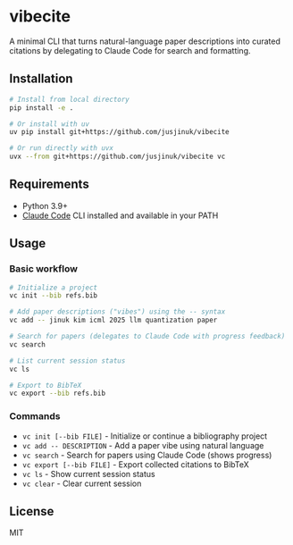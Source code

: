 # vibecite

A minimal CLI that turns natural-language paper descriptions into curated citations by delegating to Claude Code for search and formatting.

## Installation

```bash
# Install from local directory
pip install -e .

# Or install with uv
uv pip install git+https://github.com/jusjinuk/vibecite

# Or run directly with uvx
uvx --from git+https://github.com/jusjinuk/vibecite vc
```

## Requirements

- Python 3.9+
- [Claude Code](https://claude.ai/code) CLI installed and available in your PATH

## Usage

### Basic workflow

```bash
# Initialize a project
vc init --bib refs.bib

# Add paper descriptions ("vibes") using the -- syntax
vc add -- jinuk kim icml 2025 llm quantization paper

# Search for papers (delegates to Claude Code with progress feedback)
vc search

# List current session status
vc ls

# Export to BibTeX
vc export --bib refs.bib
```

### Commands

- `vc init [--bib FILE]` - Initialize or continue a bibliography project
- `vc add -- DESCRIPTION` - Add a paper vibe using natural language
- `vc search` - Search for papers using Claude Code (shows progress)
- `vc export [--bib FILE]` - Export collected citations to BibTeX
- `vc ls` - Show current session status
- `vc clear` - Clear current session

## License

MIT
